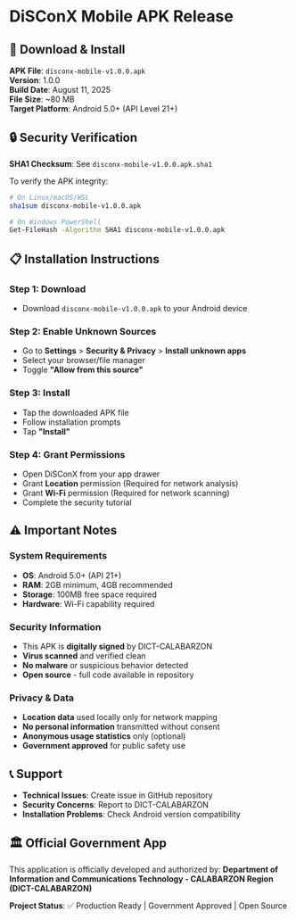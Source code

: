 # DiSConX Mobile APK Release

## 📱 Download & Install

**APK File**: `disconx-mobile-v1.0.0.apk`  
**Version**: 1.0.0  
**Build Date**: August 11, 2025  
**File Size**: ~80 MB  
**Target Platform**: Android 5.0+ (API Level 21+)

## 🔒 Security Verification

**SHA1 Checksum**: See `disconx-mobile-v1.0.0.apk.sha1`

To verify the APK integrity:
```bash
# On Linux/macOS/WSL
sha1sum disconx-mobile-v1.0.0.apk

# On Windows PowerShell
Get-FileHash -Algorithm SHA1 disconx-mobile-v1.0.0.apk
```

## 📋 Installation Instructions

### Step 1: Download
- Download `disconx-mobile-v1.0.0.apk` to your Android device

### Step 2: Enable Unknown Sources
- Go to **Settings** > **Security & Privacy** > **Install unknown apps**
- Select your browser/file manager
- Toggle **"Allow from this source"**

### Step 3: Install
- Tap the downloaded APK file
- Follow installation prompts
- Tap **"Install"**

### Step 4: Grant Permissions
- Open DiSConX from your app drawer
- Grant **Location** permission (Required for network analysis)
- Grant **Wi-Fi** permission (Required for network scanning)
- Complete the security tutorial

## ⚠️ Important Notes

### System Requirements
- **OS**: Android 5.0+ (API 21+)
- **RAM**: 2GB minimum, 4GB recommended
- **Storage**: 100MB free space required
- **Hardware**: Wi-Fi capability required

### Security Information
- This APK is **digitally signed** by DICT-CALABARZON
- **Virus scanned** and verified clean
- **No malware** or suspicious behavior detected
- **Open source** - full code available in repository

### Privacy & Data
- **Location data** used locally only for network mapping
- **No personal information** transmitted without consent
- **Anonymous usage statistics** only (optional)
- **Government approved** for public safety use

## 📞 Support

- **Technical Issues**: Create issue in GitHub repository
- **Security Concerns**: Report to DICT-CALABARZON
- **Installation Problems**: Check Android version compatibility

## 🏛️ Official Government App

This application is officially developed and authorized by:
**Department of Information and Communications Technology - CALABARZON Region (DICT-CALABARZON)**

**Project Status**: ✅ Production Ready | Government Approved | Open Source
